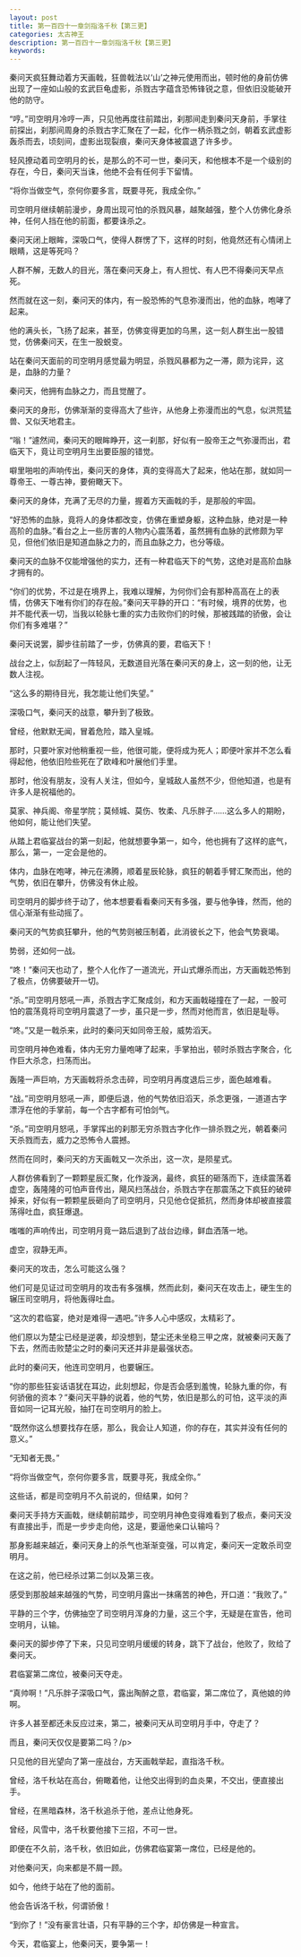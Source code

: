 ```yaml
---
layout: post
title: 第一百四十一章剑指洛千秋【第三更】
categories: 太古神王
description: 第一百四十一章剑指洛千秋【第三更】
keywords:
---
```


秦问天疯狂舞动着方天画戟，狂兽戟法以‘山’之神元使用而出，顿时他的身前仿佛出现了一座如山般的玄武巨龟虚影，杀戮古字蕴含恐怖锋锐之意，但依旧没能破开他的防守。

“哼。”司空明月冷哼一声，只见他再度往前踏出，刹那间走到秦问天身前，手掌往前探出，刹那间周身的杀戮古字汇聚在了一起，化作一柄杀戮之剑，朝着玄武虚影轰杀而去，顷刻间，虚影出现裂痕，秦问天身体被震退了许多步。

轻风撩动着司空明月的长，是那么的不可一世，秦问天，和他根本不是一个级别的存在，今日，秦问天当诛，他绝不会有任何手下留情。

“将你当做空气，奈何你要多言，既要寻死，我成全你。”

司空明月继续朝前漫步，身周出现可怕的杀戮风暴，越聚越强，整个人仿佛化身杀神，任何人挡在他的前面，都要诛杀之。

秦问天闭上眼眸，深吸口气，使得人群愣了下，这样的时刻，他竟然还有心情闭上眼睛，这是等死吗？

人群不解，无数人的目光，落在秦问天身上，有人担忧、有人巴不得秦问天早点死。

然而就在这一刻，秦问天的体内，有一股恐怖的气息弥漫而出，他的血脉，咆哮了起来。

他的满头长，飞扬了起来，甚至，仿佛变得更加的乌黑，这一刻人群生出一股错觉，仿佛秦问天，在生一股蜕变。

站在秦问天面前的司空明月感觉最为明显，杀戮风暴都为之一滞，颇为诧异，这是，血脉的力量？

秦问天，他拥有血脉之力，而且觉醒了。

秦问天的身形，仿佛渐渐的变得高大了些许，从他身上弥漫而出的气息，似洪荒猛兽、又似天地君主。

“嗡！”遽然间，秦问天的眼眸睁开，这一刹那，好似有一股帝王之气弥漫而出，君临天下，竟让司空明月生出要臣服的错觉。

噼里啪啦的声响传出，秦问天的身体，真的变得高大了起来，他站在那，就如同一尊帝王、一尊古神，要俯瞰天下。

秦问天的身体，充满了无尽的力量，握着方天画戟的手，是那般的牢固。

“好恐怖的血脉，竟将人的身体都改变，仿佛在重塑身躯，这种血脉，绝对是一种高阶的血脉。”看台之上一些厉害的人物内心震荡着，虽然拥有血脉的武修颇为罕见，但他们依旧是知道血脉之力的，而且血脉之力，也分等级。

秦问天的血脉不仅能增强他的实力，还有一种君临天下的气势，这绝对是高阶血脉才拥有的。

“你们的优势，不过是在境界上，我难以理解，为何你们会有那种高高在上的表情，仿佛天下唯有你们的存在般。”秦问天平静的开口：“有时候，境界的优势，也并不能代表一切，当我以轮脉七重的实力击败你们的时候，那被践踏的骄傲，会让你们有多难堪？”

秦问天说罢，脚步往前踏了一步，仿佛真的要，君临天下！

战台之上，似刮起了一阵轻风，无数道目光落在秦问天的身上，这一刻的他，让无数人注视。

“这么多的期待目光，我怎能让他们失望。”

深吸口气，秦问天的战意，攀升到了极致。

曾经，他默默无闻，冒着危险，踏入皇城。

那时，只要叶家对他稍重视一些，他很可能，便将成为死人；即便叶家并不怎么看得起他，他依旧险些死在了欧峰和叶展他们手里。

那时，他没有朋友，没有人关注，但如今，皇城敌人虽然不少，但他知道，也是有许多人是祝福他的。

莫家、神兵阁、帝星学院；莫倾城、莫伤、牧柔、凡乐胖子……这么多人的期盼，他如何，能让他们失望。

从踏上君临宴战台的第一刻起，他就想要争第一，如今，他也拥有了这样的底气，那么，第一，一定会是他的。

体内，血脉在咆哮，神元在沸腾，顺着星辰轮脉，疯狂的朝着手臂汇聚而出，他的气势，依旧在攀升，仿佛没有休止般。

司空明月的脚步终于动了，他本想要看看秦问天有多强，要与他争锋，然而，他的信心渐渐有些动摇了。

秦问天的气势疯狂攀升，他的气势则被压制着，此消彼长之下，他会气势衰竭。

势弱，还如何一战。

“咚！”秦问天也动了，整个人化作了一道流光，开山式爆杀而出，方天画戟恐怖到了极点，仿佛要破开一切。

“杀。”司空明月怒吼一声，杀戮古字汇聚成剑，和方天画戟碰撞在了一起，一股可怕的震荡竟将司空明月震退了一步，虽只是一步，然而对他而言，依旧是耻辱。

“咚。”又是一戟杀来，此时的秦问天如同帝王般，威势滔天。

司空明月神色难看，体内无穷力量咆哮了起来，手掌拍出，顿时杀戮古字聚合，化作巨大杀念，扫荡而出。

轰隆一声巨响，方天画戟将杀念击碎，司空明月再度退后三步，面色越难看。

“战。”司空明月怒吼一声，即便后退，他的气势依旧滔天，杀念更强，一道道古字漂浮在他的手掌前，每一个古字都有可怕剑气。

“杀。”司空明月怒吼，手掌挥出的刹那无穷杀戮古字化作一排杀戮之光，朝着秦问天杀戮而去，威力之恐怖令人震撼。

然而在同时，秦问天的方天画戟又一次杀出，这一次，是陨星式。

人群仿佛看到了一颗颗星辰汇聚，化作漩涡，最终，疯狂的砸落而下，连续震荡着虚空，轰隆隆的可怕声音传出，飓风扫荡战台，杀戮古字在那震荡之下疯狂的破碎掉来，好似有一颗颗星辰砸向了司空明月，只见他仓促抵抗，然而身体却被直接震荡得吐血，疯狂爆退。

嗤嗤的声响传出，司空明月竟一路后退到了战台边缘，鲜血洒落一地。

虚空，寂静无声。

秦问天的攻击，怎么可能这么强？

他们可是见证过司空明月的攻击有多强横，然而此刻，秦问天在攻击上，硬生生的辗压司空明月，将他轰得吐血。

“这次的君临宴，绝对是难得一遇吧。”许多人心中感叹，太精彩了。

他们原以为楚尘已经是逆袭，却没想到，楚尘还未坐稳三甲之席，就被秦问天轰了下去，然而击败楚尘之时的秦问天还并非是最强状态。

此时的秦问天，他连司空明月，也要辗压。

“你的那些狂妄话语犹在耳边，此刻想起，你是否会感到羞愧，轮脉九重的你，有何骄傲的资本？”秦问天平静的说着，他的气势，依旧是那么的可怕，这平淡的声音如同一记耳光般，抽打在司空明月的脸上。

“既然你这么想要找存在感，那么，我会让人知道，你的存在，其实并没有任何的意义。”

“无知者无畏。”

“将你当做空气，奈何你要多言，既要寻死，我成全你。”

这些话，都是司空明月不久前说的，但结果，如何？

秦问天手持方天画戟，继续朝前踏步，司空明月神色变得难看到了极点，秦问天没有直接出手，而是一步步走向他，这是，要逼他亲口认输吗？

那身影越来越近，秦问天身上的杀气也渐渐变强，可以肯定，秦问天一定敢杀司空明月。

在这之前，他已经杀过第二剑以及第三夜。

感受到那股越来越强的气势，司空明月露出一抹痛苦的神色，开口道：“我败了。”

平静的三个字，仿佛抽空了司空明月浑身的力量，这三个字，无疑是在宣告，他司空明月，认输。

秦问天的脚步停了下来，只见司空明月缓缓的转身，跳下了战台，他败了，败给了秦问天。

君临宴第二席位，被秦问天夺走。

“真帅啊！”凡乐胖子深吸口气，露出陶醉之意，君临宴，第二席位了，真他娘的帅啊。

许多人甚至都还未反应过来，第二，被秦问天从司空明月手中，夺走了？

而且，秦问天仅仅是要第二吗？/p>

只见他的目光望向了第一座战台，方天画戟举起，直指洛千秋。

曾经，洛千秋站在高台，俯瞰着他，让他交出得到的血炎果，不交出，便直接出手。

曾经，在黑暗森林，洛千秋追杀于他，差点让他身死。

曾经，风雪中，洛千秋要他接下三招，不可一世。

即便在不久前，洛千秋，依旧如此，仿佛君临宴第一席位，已经是他的。

对他秦问天，向来都是不屑一顾。

如今，他终于站在了他的面前。

他会告诉洛千秋，何谓骄傲！

“到你了！”没有豪言壮语，只有平静的三个字，却仿佛是一种宣言。

今天，君临宴上，他秦问天，要争第一！
